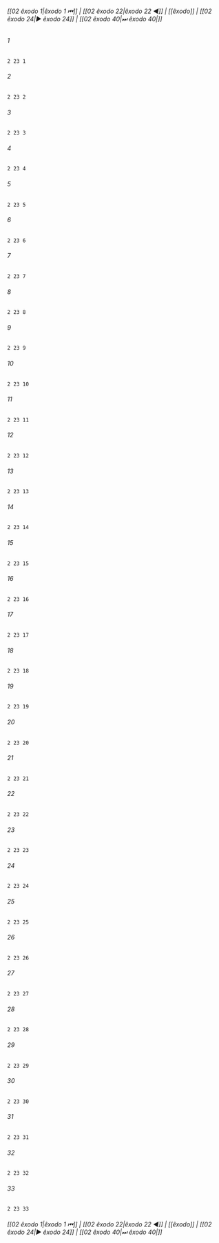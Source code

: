 
###### [[02 êxodo 1|êxodo 1 ⏮]] | [[02 êxodo 22|êxodo 22 ◀]] | [[êxodo]] | [[02 êxodo 24|▶ êxodo 24]] | [[02 êxodo 40|⏭ êxodo 40|]]

###### 1
``` verse
2 23 1 
```
###### 2
``` verse
2 23 2 
```
###### 3
``` verse
2 23 3 
```
###### 4
``` verse
2 23 4 
```
###### 5
``` verse
2 23 5 
```
###### 6
``` verse
2 23 6 
```
###### 7
``` verse
2 23 7 
```
###### 8
``` verse
2 23 8 
```
###### 9
``` verse
2 23 9 
```
###### 10
``` verse
2 23 10 
```
###### 11
``` verse
2 23 11 
```
###### 12
``` verse
2 23 12 
```
###### 13
``` verse
2 23 13 
```
###### 14
``` verse
2 23 14 
```
###### 15
``` verse
2 23 15 
```
###### 16
``` verse
2 23 16 
```
###### 17
``` verse
2 23 17 
```
###### 18
``` verse
2 23 18 
```
###### 19
``` verse
2 23 19 
```
###### 20
``` verse
2 23 20 
```
###### 21
``` verse
2 23 21 
```
###### 22
``` verse
2 23 22 
```
###### 23
``` verse
2 23 23 
```
###### 24
``` verse
2 23 24 
```
###### 25
``` verse
2 23 25 
```
###### 26
``` verse
2 23 26 
```
###### 27
``` verse
2 23 27 
```
###### 28
``` verse
2 23 28 
```
###### 29
``` verse
2 23 29 
```
###### 30
``` verse
2 23 30 
```
###### 31
``` verse
2 23 31 
```
###### 32
``` verse
2 23 32 
```
###### 33
``` verse
2 23 33 
```

###### [[02 êxodo 1|êxodo 1 ⏮]] | [[02 êxodo 22|êxodo 22 ◀]] | [[êxodo]] | [[02 êxodo 24|▶ êxodo 24]] | [[02 êxodo 40|⏭ êxodo 40|]]

